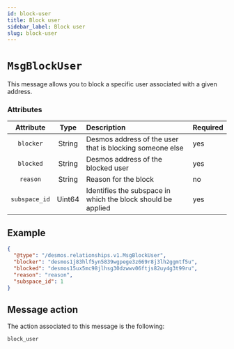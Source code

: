```yaml
---
id: block-user
title: Block user
sidebar_label: Block user
slug: block-user
---
```


# `MsgBlockUser`
This message allows you to block a specific user associated with a given address.

### Attributes
|   Attribute   |  Type  | Description                                                  | Required |
|:-------------:|:------:|:-------------------------------------------------------------| :------- |
|   `blocker`   | String | Desmos address of the user that is blocking someone else     | yes |
|   `blocked`   | String | Desmos address of the blocked user                           | yes |
|   `reason`    | String | Reason for the block                                         | no |
| `subspace_id` | Uint64 | Identifies the subspace in which the block should be applied | yes |

## Example

````json
{
  "@type": "/desmos.relationships.v1.MsgBlockUser",
  "blocker": "desmos1j83hlf5yn5839wgpege3z669r8j3lh2ggmtf5u",
  "blocked": "desmos15ux5mc98jlhsg30dzwwv06ftjs82uy4g3t99ru",
  "reason": "reason",
  "subspace_id": 1
}   
````

## Message action
The action associated to this message is the following: 

```
block_user
```

